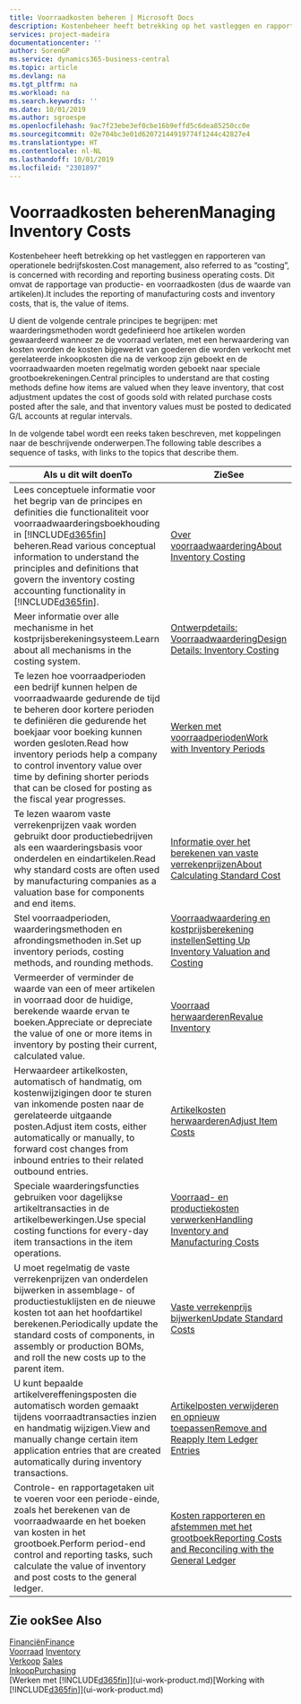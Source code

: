 ```yaml
---
title: Voorraadkosten beheren | Microsoft Docs
description: Kostenbeheer heeft betrekking op het vastleggen en rapporteren van operationele bedrijfskosten. Dit omvat de rapportage van productie- en voorraadkosten (dus de waarde van artikelen).
services: project-madeira
documentationcenter: ''
author: SorenGP
ms.service: dynamics365-business-central
ms.topic: article
ms.devlang: na
ms.tgt_pltfrm: na
ms.workload: na
ms.search.keywords: ''
ms.date: 10/01/2019
ms.author: sgroespe
ms.openlocfilehash: 9ac7f23ebe3ef0cbe16b9effd5c6dea85250cc0e
ms.sourcegitcommit: 02e704bc3e01d62072144919774f1244c42827e4
ms.translationtype: HT
ms.contentlocale: nl-NL
ms.lasthandoff: 10/01/2019
ms.locfileid: "2301897"
---
```

# <a name="managing-inventory-costs"></a><span data-ttu-id="20c4b-104">Voorraadkosten beheren</span><span class="sxs-lookup"><span data-stu-id="20c4b-104">Managing Inventory Costs</span></span>
<span data-ttu-id="20c4b-105">Kostenbeheer heeft betrekking op het vastleggen en rapporteren van operationele bedrijfskosten.</span><span class="sxs-lookup"><span data-stu-id="20c4b-105">Cost management, also referred to as “costing”, is concerned with recording and reporting business operating costs.</span></span> <span data-ttu-id="20c4b-106">Dit omvat de rapportage van productie- en voorraadkosten (dus de waarde van artikelen).</span><span class="sxs-lookup"><span data-stu-id="20c4b-106">It includes the reporting of manufacturing costs and inventory costs, that is, the value of items.</span></span>   

<span data-ttu-id="20c4b-107">U dient de volgende centrale principes te begrijpen: met waarderingsmethoden wordt gedefinieerd hoe artikelen worden gewaardeerd wanneer ze de voorraad verlaten, met een herwaardering van kosten worden de kosten bijgewerkt van goederen die worden verkocht met gerelateerde inkoopkosten die na de verkoop zijn geboekt en de voorraadwaarden moeten regelmatig worden geboekt naar speciale grootboekrekeningen.</span><span class="sxs-lookup"><span data-stu-id="20c4b-107">Central principles to understand are that costing methods define how items are valued when they leave inventory, that cost adjustment updates the cost of goods sold with related purchase costs posted after the sale, and that inventory values must be posted to dedicated G/L accounts at regular intervals.</span></span>

<span data-ttu-id="20c4b-108">In de volgende tabel wordt een reeks taken beschreven, met koppelingen naar de beschrijvende onderwerpen.</span><span class="sxs-lookup"><span data-stu-id="20c4b-108">The following table describes a sequence of tasks, with links to the topics that describe them.</span></span>

|<span data-ttu-id="20c4b-109">**Als u dit wilt doen**</span><span class="sxs-lookup"><span data-stu-id="20c4b-109">**To**</span></span>|<span data-ttu-id="20c4b-110">**Zie**</span><span class="sxs-lookup"><span data-stu-id="20c4b-110">**See**</span></span>|  
|------------|-------------|  
|<span data-ttu-id="20c4b-111">Lees conceptuele informatie voor het begrip van de principes en definities die functionaliteit voor voorraadwaarderingsboekhouding in [!INCLUDE[d365fin](includes/d365fin_md.md)] beheren.</span><span class="sxs-lookup"><span data-stu-id="20c4b-111">Read various conceptual information to understand the principles and definitions that govern the inventory costing accounting functionality in [!INCLUDE[d365fin](includes/d365fin_md.md)].</span></span>|[<span data-ttu-id="20c4b-112">Over voorraadwaardering</span><span class="sxs-lookup"><span data-stu-id="20c4b-112">About Inventory Costing</span></span>](finance-learn-about-costing.md)|  
|<span data-ttu-id="20c4b-113">Meer informatie over alle mechanisme in het kostprijsberekeningsysteem.</span><span class="sxs-lookup"><span data-stu-id="20c4b-113">Learn about all mechanisms in the costing system.</span></span>|[<span data-ttu-id="20c4b-114">Ontwerpdetails: Voorraadwaardering</span><span class="sxs-lookup"><span data-stu-id="20c4b-114">Design Details: Inventory Costing</span></span>](design-details-inventory-costing.md)|
|<span data-ttu-id="20c4b-115">Te lezen hoe voorraadperioden een bedrijf kunnen helpen de voorraadwaarde gedurende de tijd te beheren door kortere perioden te definiëren die gedurende het boekjaar voor boeking kunnen worden gesloten.</span><span class="sxs-lookup"><span data-stu-id="20c4b-115">Read how inventory periods help a company to control inventory value over time by defining shorter periods that can be closed for posting as the fiscal year progresses.</span></span>|[<span data-ttu-id="20c4b-116">Werken met voorraadperioden</span><span class="sxs-lookup"><span data-stu-id="20c4b-116">Work with Inventory Periods</span></span>](finance-how-to-work-with-inventory-periods.md)|
|<span data-ttu-id="20c4b-117">Te lezen waarom vaste verrekenprijzen vaak worden gebruikt door productiebedrijven als een waarderingsbasis voor onderdelen en eindartikelen.</span><span class="sxs-lookup"><span data-stu-id="20c4b-117">Read why standard costs are often used by manufacturing companies as a valuation base for components and end items.</span></span>|[<span data-ttu-id="20c4b-118">Informatie over het berekenen van vaste verrekenprijzen</span><span class="sxs-lookup"><span data-stu-id="20c4b-118">About Calculating Standard Cost</span></span>](finance-about-calculating-standard-cost.md)|
|<span data-ttu-id="20c4b-119">Stel voorraadperioden, waarderingsmethoden en afrondingsmethoden in.</span><span class="sxs-lookup"><span data-stu-id="20c4b-119">Set up inventory periods, costing methods, and rounding methods.</span></span>|[<span data-ttu-id="20c4b-120">Voorraadwaardering en kostprijsberekening instellen</span><span class="sxs-lookup"><span data-stu-id="20c4b-120">Setting Up Inventory Valuation and Costing</span></span>](finance-set-up-inventory-valuation-and-costing.md)|
|<span data-ttu-id="20c4b-121">Vermeerder of verminder de waarde van een of meer artikelen in voorraad door de huidige, berekende waarde ervan te boeken.</span><span class="sxs-lookup"><span data-stu-id="20c4b-121">Appreciate or depreciate the value of one or more items in inventory by posting their current, calculated value.</span></span>|[<span data-ttu-id="20c4b-122">Voorraad herwaarderen</span><span class="sxs-lookup"><span data-stu-id="20c4b-122">Revalue Inventory</span></span>](inventory-how-revalue-inventory.md)|
|<span data-ttu-id="20c4b-123">Herwaardeer artikelkosten, automatisch of handmatig, om kostenwijzigingen door te sturen van inkomende posten naar de gerelateerde uitgaande posten.</span><span class="sxs-lookup"><span data-stu-id="20c4b-123">Adjust item costs, either automatically or manually, to forward cost changes from inbound entries to their related outbound entries.</span></span>|[<span data-ttu-id="20c4b-124">Artikelkosten herwaarderen</span><span class="sxs-lookup"><span data-stu-id="20c4b-124">Adjust Item Costs</span></span>](inventory-how-adjust-item-costs.md)|
|<span data-ttu-id="20c4b-125">Speciale waarderingsfuncties gebruiken voor dagelijkse artikeltransacties in de artikelbewerkingen.</span><span class="sxs-lookup"><span data-stu-id="20c4b-125">Use special costing functions for every-day item transactions in the item operations.</span></span>|[<span data-ttu-id="20c4b-126">Voorraad- en productiekosten verwerken</span><span class="sxs-lookup"><span data-stu-id="20c4b-126">Handling Inventory and Manufacturing Costs</span></span>](finance-handle-inventory-and-manufacturing-costs.md)|  
|<span data-ttu-id="20c4b-127">U moet regelmatig de vaste verrekenprijzen van onderdelen bijwerken in assemblage- of productiestuklijsten en de nieuwe kosten tot aan het hoofdartikel berekenen.</span><span class="sxs-lookup"><span data-stu-id="20c4b-127">Periodically update the standard costs of components, in assembly or production BOMs, and roll the new costs up to the parent item.</span></span>|[<span data-ttu-id="20c4b-128">Vaste verrekenprijs bijwerken</span><span class="sxs-lookup"><span data-stu-id="20c4b-128">Update Standard Costs</span></span>](finance-how-to-update-standard-costs.md)|
|<span data-ttu-id="20c4b-129">U kunt bepaalde artikelvereffeningsposten die automatisch worden gemaakt tijdens voorraadtransacties inzien en handmatig wijzigen.</span><span class="sxs-lookup"><span data-stu-id="20c4b-129">View and manually change certain item application entries that are created automatically during inventory transactions.</span></span>|[<span data-ttu-id="20c4b-130">Artikelposten verwijderen en opnieuw toepassen</span><span class="sxs-lookup"><span data-stu-id="20c4b-130">Remove and Reapply Item Ledger Entries</span></span>](finance-how-to-remove-and-reapply-item-entries.md)|
|<span data-ttu-id="20c4b-131">Controle- en rapportagetaken uit te voeren voor een periode-einde, zoals het berekenen van de voorraadwaarde en het boeken van kosten in het grootboek.</span><span class="sxs-lookup"><span data-stu-id="20c4b-131">Perform period-end control and reporting tasks, such calculate the value of inventory and post costs to the general ledger.</span></span>|[<span data-ttu-id="20c4b-132">Kosten rapporteren en afstemmen met het grootboek</span><span class="sxs-lookup"><span data-stu-id="20c4b-132">Reporting Costs and Reconciling with the General Ledger</span></span>](finance-report-costs-and-reconcile-with-the-general-ledger.md)|

## <a name="see-also"></a><span data-ttu-id="20c4b-133">Zie ook</span><span class="sxs-lookup"><span data-stu-id="20c4b-133">See Also</span></span>  
 [<span data-ttu-id="20c4b-134">Financiën</span><span class="sxs-lookup"><span data-stu-id="20c4b-134">Finance</span></span>](finance.md)  
 <span data-ttu-id="20c4b-135">[Voorraad](inventory-manage-inventory.md) </span><span class="sxs-lookup"><span data-stu-id="20c4b-135">[Inventory](inventory-manage-inventory.md) </span></span>  
 <span data-ttu-id="20c4b-136">[Verkoop](sales-manage-sales.md) </span><span class="sxs-lookup"><span data-stu-id="20c4b-136">[Sales](sales-manage-sales.md) </span></span>  
 [<span data-ttu-id="20c4b-137">Inkoop</span><span class="sxs-lookup"><span data-stu-id="20c4b-137">Purchasing</span></span>](purchasing-manage-purchasing.md)  
 <span data-ttu-id="20c4b-138">[Werken met [!INCLUDE[d365fin](includes/d365fin_md.md)]](ui-work-product.md)</span><span class="sxs-lookup"><span data-stu-id="20c4b-138">[Working with [!INCLUDE[d365fin](includes/d365fin_md.md)]](ui-work-product.md)</span></span>
